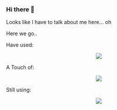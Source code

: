 ### Hi there 👋

<!--
**sarimbinwaseem/sarimbinwaseem** is a ✨ _special_ ✨ repository because its `README.md` (this file) appears on your GitHub profile.

Here are some ideas to get you started:

- 🔭 I’m currently working on ...
- 🌱 I’m currently learning ...
- 👯 I’m looking to collaborate on ...
- 🤔 I’m looking for help with ...
- 💬 Ask me about ...
- 📫 How to reach me: ...
- 😄 Pronouns: ...
- ⚡ Fun fact: ...
-->

Looks like I have to talk about me here... oh

Here we go..

Have used: 

<p align="center">
  <a href="https://skillicons.dev">
    <img src="https://skillicons.dev/icons?i=selenium,dart,flutter,figma,blender,ae,ai,ps,pr" />
  </a>
</p>

A Touch of:

<p align="center">
  <a href="https://skillicons.dev">
    <img src="https://skillicons.dev/icons?i=nginx,lua,mongodb,mysql,go,au" />
  </a>
</p>

Still using:

<p align="center">
  <a href="https://skillicons.dev">
    <img src="https://skillicons.dev/icons?i=arduino,bash,bootstrap,flask,git,github,html,linux,powershell,py,qt,raspberrypi,regex,stackoverflow,rust&perline=5" />
  </a>
</p>

